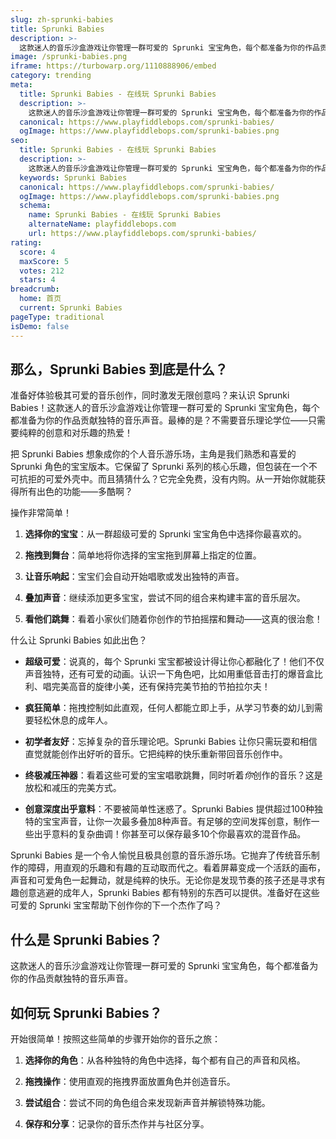 ```yaml
---
slug: zh-sprunki-babies
title: Sprunki Babies
description: >-
  这款迷人的音乐沙盒游戏让你管理一群可爱的 Sprunki 宝宝角色，每个都准备为你的作品贡献独特的音乐声音。
image: /sprunki-babies.png
iframe: https://turbowarp.org/1110888906/embed
category: trending
meta:
  title: Sprunki Babies - 在线玩 Sprunki Babies
  description: >-
    这款迷人的音乐沙盒游戏让你管理一群可爱的 Sprunki 宝宝角色，每个都准备为你的作品贡献独特的音乐声音。
  canonical: https://www.playfiddlebops.com/sprunki-babies/
  ogImage: https://www.playfiddlebops.com/sprunki-babies.png
seo:
  title: Sprunki Babies - 在线玩 Sprunki Babies
  description: >-
    这款迷人的音乐沙盒游戏让你管理一群可爱的 Sprunki 宝宝角色，每个都准备为你的作品贡献独特的音乐声音。
  keywords: Sprunki Babies
  canonical: https://www.playfiddlebops.com/sprunki-babies/
  ogImage: https://www.playfiddlebops.com/sprunki-babies.png
  schema:
    name: Sprunki Babies - 在线玩 Sprunki Babies
    alternateName: playfiddlebops.com
    url: https://www.playfiddlebops.com/sprunki-babies/
rating:
  score: 4
  maxScore: 5
  votes: 212
  stars: 4
breadcrumb:
  home: 首页
  current: Sprunki Babies
pageType: traditional
isDemo: false
---
```


## 那么，Sprunki Babies 到底是什么？

准备好体验极其可爱的音乐创作，同时激发无限创意吗？来认识 Sprunki Babies！这款迷人的音乐沙盒游戏让你管理一群可爱的 Sprunki 宝宝角色，每个都准备为你的作品贡献独特的音乐声音。最棒的是？不需要音乐理论学位——只需要纯粹的创意和对乐趣的热爱！

把 Sprunki Babies 想象成你的个人音乐游乐场，主角是我们熟悉和喜爱的 Sprunki 角色的宝宝版本。它保留了 Sprunki 系列的核心乐趣，但包装在一个不可抗拒的可爱外壳中。而且猜猜什么？它完全免费，没有内购。从一开始你就能获得所有出色的功能——多酷啊？

操作非常简单！

1. **选择你的宝宝**：从一群超级可爱的 Sprunki 宝宝角色中选择你最喜欢的。

1. **拖拽到舞台**：简单地将你选择的宝宝拖到屏幕上指定的位置。

1. **让音乐响起**：宝宝们会自动开始唱歌或发出独特的声音。

1. **叠加声音**：继续添加更多宝宝，尝试不同的组合来构建丰富的音乐层次。

1. **看他们跳舞**：看着小家伙们随着你创作的节拍摇摆和舞动——这真的很治愈！

什么让 Sprunki Babies 如此出色？

- **超级可爱**：说真的，每个 Sprunki 宝宝都被设计得让你心都融化了！他们不仅声音独特，还有可爱的动画。认识一下角色吧，比如用重低音击打的爆音盒比利、唱完美高音的旋律小美，还有保持完美节拍的节拍拉尔夫！

- **疯狂简单**：拖拽控制如此直观，任何人都能立即上手，从学习节奏的幼儿到需要轻松休息的成年人。

- **初学者友好**：忘掉复杂的音乐理论吧。Sprunki Babies 让你只需玩耍和相信直觉就能创作出好听的音乐。它把纯粹的快乐重新带回音乐创作中。

- **终极减压神器**：看着这些可爱的宝宝唱歌跳舞，同时听着*你*创作的音乐？这是放松和减压的完美方式。

- **创意深度出乎意料**：不要被简单性迷惑了。Sprunki Babies 提供超过100种独特的宝宝声音，让你一次最多叠加8种声音。有足够的空间发挥创意，制作一些出乎意料的复杂曲调！你甚至可以保存最多10个你最喜欢的混音作品。

Sprunki Babies 是一个令人愉悦且极具创意的音乐游乐场。它抛弃了传统音乐制作的障碍，用直观的乐趣和有趣的互动取而代之。看着屏幕变成一个活跃的画布，声音和可爱角色一起舞动，就是纯粹的快乐。无论你是发现节奏的孩子还是寻求有趣创意逃避的成年人，Sprunki Babies 都有特别的东西可以提供。准备好在这些可爱的 Sprunki 宝宝帮助下创作你的下一个杰作了吗？

## 什么是 Sprunki Babies？

这款迷人的音乐沙盒游戏让你管理一群可爱的 Sprunki 宝宝角色，每个都准备为你的作品贡献独特的音乐声音。

## 如何玩 Sprunki Babies？

开始很简单！按照这些简单的步骤开始你的音乐之旅：

1. **选择你的角色**：从各种独特的角色中选择，每个都有自己的声音和风格。

1. **拖拽操作**：使用直观的拖拽界面放置角色并创造音乐。

1. **尝试组合**：尝试不同的角色组合来发现新声音并解锁特殊功能。

1. **保存和分享**：记录你的音乐杰作并与社区分享。